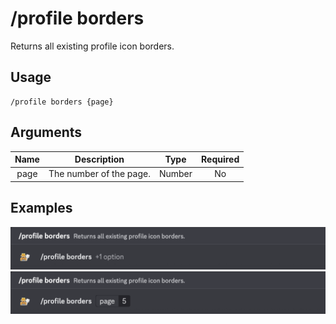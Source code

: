 # /profile borders

Returns all existing profile icon borders.

## Usage

```
/profile borders {page}
```

## Arguments

| Name | Description             | Type   | Required |
| :--: | :---------------------: | :----: | :------: |
| page | The number of the page. | Number | No       |

## Examples

<img src="../../_media/examples/profile/borders-0.png" class="rounded-corners">\
<img src="../../_media/examples/profile/borders-1.png" class="rounded-corners">